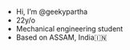 - Hi, I’m @geekypartha
- 22y/o
- Mechanical engineering student
- Based on ASSAM, India🇮🇳 
<!---
Geekypartha/Geekypartha is a ✨ special ✨ repository because its `README.md` (this file) appears on your GitHub profile.
You can click the Preview link to take a look at your changes.
--->
